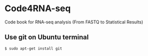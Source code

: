 # Code4RNA-seq
Code book for RNA-seq analysis (From FASTQ to Statistical Results)
## Use git on Ubuntu terminal
`
$ sudo apt-get install git
`
